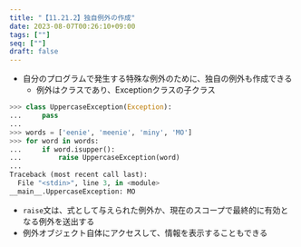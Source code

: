 ```yaml
---
title: "【11.21.2】独自例外の作成"
date: 2023-08-07T00:26:10+09:00
tags: [""]
seq: [""]
draft: false
---
```


- 自分のプログラムで発生する特殊な例外のために、独自の例外も作成できる
  - 例外はクラスであり、Exceptionクラスの子クラス

```python
>>> class UppercaseException(Exception):
...     pass
...
>>> words = ['eenie', 'meenie', 'miny', 'MO']
>>> for word in words:
...     if word.isupper():
...         raise UppercaseException(word)
...
Traceback (most recent call last):
  File "<stdin>", line 3, in <module>
__main__.UppercaseException: MO
```

- `raise`文は、式として与えられた例外か、現在のスコープで最終的に有効となる例外を送出する
- 例外オブジェクト自体にアクセスして、情報を表示することもできる　